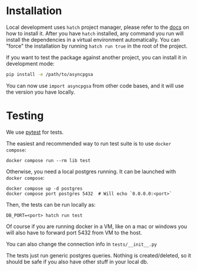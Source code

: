 # Installation

Local development uses `hatch` project manager, please refer to the [docs](https://hatch.pypa.io/)
on how to install it. After you have `hatch` installed, any command you run will
install the dependencies in a virtual environment automatically. You can "force"
the installation by running `hatch run true` in the root of the project.

If you want to test the package against another project, you can install it in
development mode:

```bash
pip install -e /path/to/asyncpgsa
```

You can now use `import asyncpgsa` from other code bases, and it will use the
version you have locally.

# Testing

We use [pytest](https://docs.pytest.org/en/latest/) for tests.

The easiest and recommended way to run test suite is to use `docker compose`:

```
docker compose run --rm lib test
```

Otherwise, you need a local postgres running. It can be launched with
`docker compose`:

```
docker compose up -d postgres
docker compose port postgres 5432  # Will echo `0.0.0.0:<port>`
```

Then, the tests can be run locally as:

```
DB_PORT=<port> hatch run test
```

Of course if you are running docker in a VM, like on a mac or windows 
you will also have to forward port 5432 from VM to the host.

You can also change the connection info in `tests/__init__.py`

The tests just run generic postgres queries. Nothing is created/deleted, 
so it should be safe if you also have other stuff in your local db.

